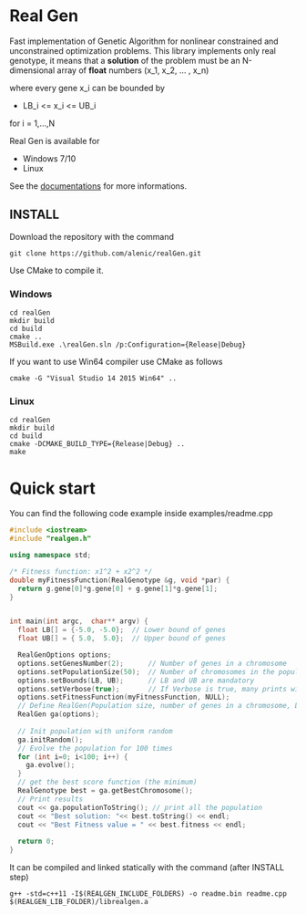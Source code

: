 # Real Gen
Fast implementation of Genetic Algorithm for nonlinear constrained and unconstrained optimization problems.
This library implements only real genotype, it means that a **solution** of the problem must be an N-dimensional array of **float** numbers (x_1, x_2, ... , x_n)

where every gene x_i can be bounded by

* LB_i <= x_i <= UB_i

for i = 1,...,N

Real Gen is available for

* Windows 7/10
* Linux

See the <a href='docs/index.md'>documentations</a> for more informations.

## INSTALL

Download the repository with the command

```
git clone https://github.com/alenic/realGen.git
```

Use CMake to compile it.


### Windows

```
cd realGen
mkdir build
cd build
cmake ..
MSBuild.exe .\realGen.sln /p:Configuration={Release|Debug}
```

If you want to use Win64 compiler use CMake as follows

```
cmake -G "Visual Studio 14 2015 Win64" ..
```

### Linux

```
cd realGen
mkdir build
cd build
cmake -DCMAKE_BUILD_TYPE={Release|Debug} ..
make
```

# Quick start

You can find the following code example inside examples/readme.cpp

```c++
#include <iostream>
#include "realgen.h"

using namespace std;

/* Fitness function: x1^2 + x2^2 */
double myFitnessFunction(RealGenotype &g, void *par) {
  return g.gene[0]*g.gene[0] + g.gene[1]*g.gene[1];
}


int main(int argc,  char** argv) {
  float LB[] = {-5.0, -5.0};  // Lower bound of genes
  float UB[] = { 5.0,  5.0};  // Upper bound of genes

  RealGenOptions options;
  options.setGenesNumber(2);      // Number of genes in a chromosome
  options.setPopulationSize(50);  // Number of chromosomes in the population
  options.setBounds(LB, UB);      // LB and UB are mandatory
  options.setVerbose(true);       // If Verbose is true, many prints will appear
  options.setFitnessFunction(myFitnessFunction, NULL);
  // Define RealGen(Population size, number of genes in a chromosome, LB, UB)
  RealGen ga(options);
  
  // Init population with uniform random
  ga.initRandom();
  // Evolve the population for 100 times
  for (int i=0; i<100; i++) {
    ga.evolve();
  }
  // get the best score function (the minimum)
  RealGenotype best = ga.getBestChromosome();
  // Print results
  cout << ga.populationToString(); // print all the population
  cout << "Best solution: "<< best.toString() << endl;
  cout << "Best Fitness value = " << best.fitness << endl;
  
  return 0;
}

  ```
  
  It can be compiled and linked statically with the command (after INSTALL step)
  ```
  g++ -std=c++11 -I$(REALGEN_INCLUDE_FOLDERS) -o readme.bin readme.cpp $(REALGEN_LIB_FOLDER)/librealgen.a
  ```
  

